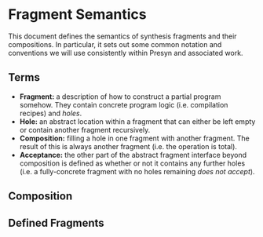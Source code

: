 # Fragment Semantics

This document defines the semantics of synthesis fragments and their
compositions. In particular, it sets out some common notation and conventions we
will use consistently within Presyn and associated work.

## Terms 

* **Fragment:** a description of how to construct a partial program somehow.
  They contain concrete program logic (i.e. compilation recipes) and *holes*.
* **Hole:** an abstract location within a fragment that can either be left
  empty or contain another fragment recursively.
* **Composition:** filling a hole in one fragment with another fragment. The
  result of this is always another fragment (i.e. the operation is total).
* **Acceptance:** the other part of the abstract fragment interface beyond
  composition is defined as whether or not it contains any further holes (i.e. a
  fully-concrete fragment with no holes remaining *does not accept*).

## Composition

## Defined Fragments
